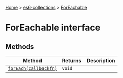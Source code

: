 [Home](./index) &gt; [es6-collections](./es6-collections.md) &gt; [ForEachable](./es6-collections.foreachable.md)

# ForEachable interface

## Methods

|  Method | Returns | Description |
|  --- | --- | --- |
|  [`forEach(callbackfn)`](./es6-collections.foreachable.foreach.md) | `void` |  |

